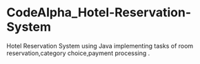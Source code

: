 # CodeAlpha_Hotel-Reservation-System
Hotel Reservation System using Java implementing tasks of room reservation,category choice,payment processing .
